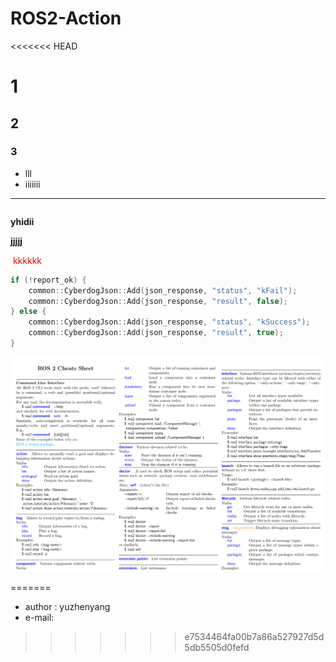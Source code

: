 # ROS2-Action

<<<<<<< HEAD


# 1 

## 2

### 3



* lll
* iiiiiii



----





```

```



**yhidii** 

**jjjjj**





<font color='red'> kkkkkk </font>



```c++
if (!report_ok) {
    common::CyberdogJson::Add(json_response, "status", "kFail");
    common::CyberdogJson::Add(json_response, "result", false);
} else {
    common::CyberdogJson::Add(json_response, "status", "kSuccess");
    common::CyberdogJson::Add(json_response, "result", true);
}
```





![cli-1](./../../../source/_static/basics/cli-1.png)













=======
* author :  yuzhenyang
* e-mail: 
>>>>>>> e7534464fa00b7a86a527927d5d5db5505d0fefd
